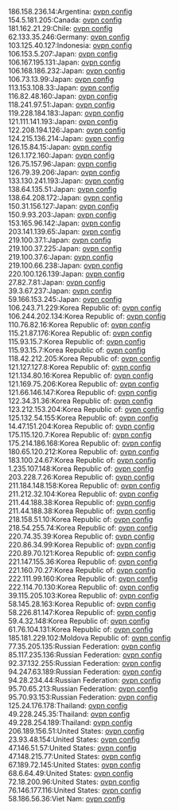 186.158.236.14:Argentina: [ovpn config](vpn/186_158_236_14.ovpn)  
154.5.181.205:Canada: [ovpn config](vpn/154_5_181_205.ovpn)  
181.162.21.29:Chile: [ovpn config](vpn/181_162_21_29.ovpn)  
62.133.35.246:Germany: [ovpn config](vpn/62_133_35_246.ovpn)  
103.125.40.127:Indonesia: [ovpn config](vpn/103_125_40_127.ovpn)  
106.153.5.207:Japan: [ovpn config](vpn/106_153_5_207.ovpn)  
106.167.195.131:Japan: [ovpn config](vpn/106_167_195_131.ovpn)  
106.168.186.232:Japan: [ovpn config](vpn/106_168_186_232.ovpn)  
106.73.13.99:Japan: [ovpn config](vpn/106_73_13_99.ovpn)  
113.153.108.33:Japan: [ovpn config](vpn/113_153_108_33.ovpn)  
116.82.48.160:Japan: [ovpn config](vpn/116_82_48_160.ovpn)  
118.241.97.51:Japan: [ovpn config](vpn/118_241_97_51.ovpn)  
119.228.184.183:Japan: [ovpn config](vpn/119_228_184_183.ovpn)  
121.111.141.193:Japan: [ovpn config](vpn/121_111_141_193.ovpn)  
122.208.194.126:Japan: [ovpn config](vpn/122_208_194_126.ovpn)  
124.215.136.214:Japan: [ovpn config](vpn/124_215_136_214.ovpn)  
126.15.84.15:Japan: [ovpn config](vpn/126_15_84_15.ovpn)  
126.1.172.160:Japan: [ovpn config](vpn/126_1_172_160.ovpn)  
126.75.157.96:Japan: [ovpn config](vpn/126_75_157_96.ovpn)  
126.79.39.206:Japan: [ovpn config](vpn/126_79_39_206.ovpn)  
133.130.241.193:Japan: [ovpn config](vpn/133_130_241_193.ovpn)  
138.64.135.51:Japan: [ovpn config](vpn/138_64_135_51.ovpn)  
138.64.208.172:Japan: [ovpn config](vpn/138_64_208_172.ovpn)  
150.31.156.127:Japan: [ovpn config](vpn/150_31_156_127.ovpn)  
150.9.93.203:Japan: [ovpn config](vpn/150_9_93_203.ovpn)  
153.165.96.142:Japan: [ovpn config](vpn/153_165_96_142.ovpn)  
203.141.139.65:Japan: [ovpn config](vpn/203_141_139_65.ovpn)  
219.100.37.1:Japan: [ovpn config](vpn/219_100_37_1.ovpn)  
219.100.37.225:Japan: [ovpn config](vpn/219_100_37_225.ovpn)  
219.100.37.6:Japan: [ovpn config](vpn/219_100_37_6.ovpn)  
219.100.66.238:Japan: [ovpn config](vpn/219_100_66_238.ovpn)  
220.100.126.139:Japan: [ovpn config](vpn/220_100_126_139.ovpn)  
27.82.7.81:Japan: [ovpn config](vpn/27_82_7_81.ovpn)  
39.3.67.237:Japan: [ovpn config](vpn/39_3_67_237.ovpn)  
59.166.153.245:Japan: [ovpn config](vpn/59_166_153_245.ovpn)  
106.243.71.229:Korea Republic of: [ovpn config](vpn/106_243_71_229.ovpn)  
106.244.202.134:Korea Republic of: [ovpn config](vpn/106_244_202_134.ovpn)  
110.76.82.16:Korea Republic of: [ovpn config](vpn/110_76_82_16.ovpn)  
115.21.87.176:Korea Republic of: [ovpn config](vpn/115_21_87_176.ovpn)  
115.93.15.7:Korea Republic of: [ovpn config](vpn/115_93_15_7.ovpn)  
115.93.15.7:Korea Republic of: [ovpn config](vpn/115_93_15_7.ovpn)  
118.42.212.205:Korea Republic of: [ovpn config](vpn/118_42_212_205.ovpn)  
121.127.127.8:Korea Republic of: [ovpn config](vpn/121_127_127_8.ovpn)  
121.134.80.16:Korea Republic of: [ovpn config](vpn/121_134_80_16.ovpn)  
121.169.75.206:Korea Republic of: [ovpn config](vpn/121_169_75_206.ovpn)  
121.66.146.147:Korea Republic of: [ovpn config](vpn/121_66_146_147.ovpn)  
122.34.31.36:Korea Republic of: [ovpn config](vpn/122_34_31_36.ovpn)  
123.212.153.204:Korea Republic of: [ovpn config](vpn/123_212_153_204.ovpn)  
125.132.54.155:Korea Republic of: [ovpn config](vpn/125_132_54_155.ovpn)  
14.47.151.204:Korea Republic of: [ovpn config](vpn/14_47_151_204.ovpn)  
175.115.120.7:Korea Republic of: [ovpn config](vpn/175_115_120_7.ovpn)  
175.214.186.168:Korea Republic of: [ovpn config](vpn/175_214_186_168.ovpn)  
180.65.120.212:Korea Republic of: [ovpn config](vpn/180_65_120_212.ovpn)  
183.100.24.67:Korea Republic of: [ovpn config](vpn/183_100_24_67.ovpn)  
1.235.107.148:Korea Republic of: [ovpn config](vpn/1_235_107_148.ovpn)  
203.228.7.26:Korea Republic of: [ovpn config](vpn/203_228_7_26.ovpn)  
211.184.148.158:Korea Republic of: [ovpn config](vpn/211_184_148_158.ovpn)  
211.212.32.104:Korea Republic of: [ovpn config](vpn/211_212_32_104.ovpn)  
211.44.188.38:Korea Republic of: [ovpn config](vpn/211_44_188_38.ovpn)  
211.44.188.38:Korea Republic of: [ovpn config](vpn/211_44_188_38.ovpn)  
218.158.51.10:Korea Republic of: [ovpn config](vpn/218_158_51_10.ovpn)  
218.54.255.74:Korea Republic of: [ovpn config](vpn/218_54_255_74.ovpn)  
220.74.35.39:Korea Republic of: [ovpn config](vpn/220_74_35_39.ovpn)  
220.86.34.99:Korea Republic of: [ovpn config](vpn/220_86_34_99.ovpn)  
220.89.70.121:Korea Republic of: [ovpn config](vpn/220_89_70_121.ovpn)  
221.147.155.36:Korea Republic of: [ovpn config](vpn/221_147_155_36.ovpn)  
221.160.70.27:Korea Republic of: [ovpn config](vpn/221_160_70_27.ovpn)  
222.111.99.160:Korea Republic of: [ovpn config](vpn/222_111_99_160.ovpn)  
222.114.70.130:Korea Republic of: [ovpn config](vpn/222_114_70_130.ovpn)  
39.115.205.103:Korea Republic of: [ovpn config](vpn/39_115_205_103.ovpn)  
58.145.28.163:Korea Republic of: [ovpn config](vpn/58_145_28_163.ovpn)  
58.226.81.147:Korea Republic of: [ovpn config](vpn/58_226_81_147.ovpn)  
59.4.32.148:Korea Republic of: [ovpn config](vpn/59_4_32_148.ovpn)  
61.76.104.131:Korea Republic of: [ovpn config](vpn/61_76_104_131.ovpn)  
185.181.229.102:Moldova Republic of: [ovpn config](vpn/185_181_229_102.ovpn)  
77.35.205.135:Russian Federation: [ovpn config](vpn/77_35_205_135.ovpn)  
85.117.235.136:Russian Federation: [ovpn config](vpn/85_117_235_136.ovpn)  
92.37.132.255:Russian Federation: [ovpn config](vpn/92_37_132_255.ovpn)  
94.247.63.189:Russian Federation: [ovpn config](vpn/94_247_63_189.ovpn)  
94.28.234.44:Russian Federation: [ovpn config](vpn/94_28_234_44.ovpn)  
95.70.65.213:Russian Federation: [ovpn config](vpn/95_70_65_213.ovpn)  
95.70.93.153:Russian Federation: [ovpn config](vpn/95_70_93_153.ovpn)  
125.24.176.178:Thailand: [ovpn config](vpn/125_24_176_178.ovpn)  
49.228.245.35:Thailand: [ovpn config](vpn/49_228_245_35.ovpn)  
49.228.254.189:Thailand: [ovpn config](vpn/49_228_254_189.ovpn)  
206.189.156.51:United States: [ovpn config](vpn/206_189_156_51.ovpn)  
23.93.48.154:United States: [ovpn config](vpn/23_93_48_154.ovpn)  
47.146.51.57:United States: [ovpn config](vpn/47_146_51_57.ovpn)  
47.148.215.77:United States: [ovpn config](vpn/47_148_215_77.ovpn)  
67.189.72.145:United States: [ovpn config](vpn/67_189_72_145.ovpn)  
68.6.64.49:United States: [ovpn config](vpn/68_6_64_49.ovpn)  
72.18.200.96:United States: [ovpn config](vpn/72_18_200_96.ovpn)  
76.146.177.116:United States: [ovpn config](vpn/76_146_177_116.ovpn)  
58.186.56.36:Viet Nam: [ovpn config](vpn/58_186_56_36.ovpn)  
